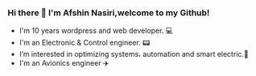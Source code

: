 ### Hi there 👋 I'm Afshin Nasiri,welcome to my Github!
- I'm 10 years wordpress and web developer. 💻
- I'm an Electronic & Control engineer. 📟
- I’m interested in optimizing systems، automation and smart electric.🔌
- I'm an Avionics engineer ✈️ 

<!--
**afshinnasiri/afshinnasiri** is a ✨ _special_ ✨ repository because its `README.md` (this file) appears on your GitHub profile.

Here are some ideas to get you started:

- 🔭 I’m currently working on ...
- 🌱 I’m currently learning ...
- 👯 I’m looking to collaborate on ...
- 🤔 I’m looking for help with ...
- 💬 Ask me about ...
- 📫 How to reach me: ...
- 😄 Pronouns: ...
- ⚡ Fun fact: ...
-->
